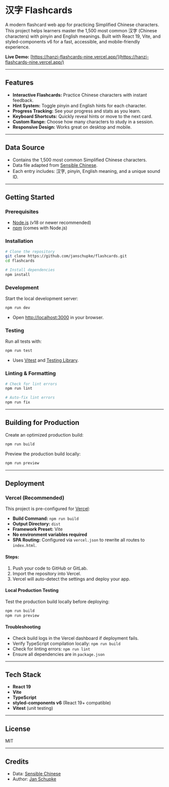 # 汉字 Flashcards

A modern flashcard web app for practicing Simplified Chinese characters. This project helps learners master the 1,500 most common 汉字 (Chinese characters) with pinyin and English meanings. Built with React 19, Vite, and styled-components v6 for a fast, accessible, and mobile-friendly experience.

**Live Demo:** [https://hanzi-flashcards-nine.vercel.app/](https://hanzi-flashcards-nine.vercel.app/)

---

## Features

- **Interactive Flashcards:** Practice Chinese characters with instant feedback.
- **Hint System:** Toggle pinyin and English hints for each character.
- **Progress Tracking:** See your progress and stats as you learn.
- **Keyboard Shortcuts:** Quickly reveal hints or move to the next card.
- **Custom Range:** Choose how many characters to study in a session.
- **Responsive Design:** Works great on desktop and mobile.

---

## Data Source

- Contains the 1,500 most common Simplified Chinese characters.
- Data file adapted from [Sensible Chinese](https://sensiblechinese.com/common-chinese-characters).
- Each entry includes: 汉字, pinyin, English meaning, and a unique sound ID.

---

## Getting Started

### Prerequisites
- [Node.js](https://nodejs.org/) (v18 or newer recommended)
- [npm](https://www.npmjs.com/) (comes with Node.js)

### Installation
```bash
# Clone the repository
git clone https://github.com/janschupke/flashcards.git
cd flashcards

# Install dependencies
npm install
```

### Development
Start the local development server:
```bash
npm run dev
```
- Open [http://localhost:3000](http://localhost:3000) in your browser.

### Testing
Run all tests with:
```bash
npm run test
```
- Uses [Vitest](https://vitest.dev/) and [Testing Library](https://testing-library.com/).

### Linting & Formatting
```bash
# Check for lint errors
npm run lint

# Auto-fix lint errors
npm run fix
```

---

## Building for Production
Create an optimized production build:
```bash
npm run build
```
Preview the production build locally:
```bash
npm run preview
```

---

## Deployment

### Vercel (Recommended)
This project is pre-configured for [Vercel](https://vercel.com/):
- **Build Command:** `npm run build`
- **Output Directory:** `dist`
- **Framework Preset:** Vite
- **No environment variables required**
- **SPA Routing:** Configured via `vercel.json` to rewrite all routes to `index.html`.

#### Steps:
1. Push your code to GitHub or GitLab.
2. Import the repository into Vercel.
3. Vercel will auto-detect the settings and deploy your app.

#### Local Production Testing
Test the production build locally before deploying:
```bash
npm run build
npm run preview
```

#### Troubleshooting
- Check build logs in the Vercel dashboard if deployment fails.
- Verify TypeScript compilation locally: `npm run build`
- Check for linting errors: `npm run lint`
- Ensure all dependencies are in `package.json`

---

## Tech Stack
- **React 19**
- **Vite**
- **TypeScript**
- **styled-components v6** (React 19+ compatible)
- **Vitest** (unit testing)

---

## License
MIT

---

## Credits
- Data: [Sensible Chinese](https://sensiblechinese.com/common-chinese-characters)
- Author: [Jan Schupke](mailto:jan@schupke.io)
